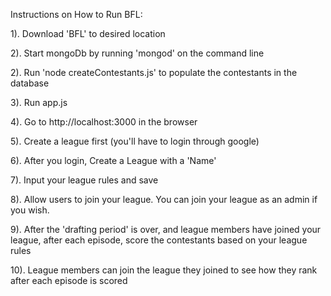 Instructions on How to Run BFL:

1). Download 'BFL' to desired location

2). Start mongoDb by running 'mongod' on the command line

2). Run 'node createContestants.js' to populate the contestants in the database

3). Run app.js

4). Go to http://localhost:3000 in the browser

5). Create a league first (you'll have to login through google)

6). After you login, Create a League with a 'Name'

7). Input your league rules and save

8). Allow users to join your league. You can join your league as an admin if you wish. 

9). After the 'drafting period' is over, and league members have joined your league, 
after each episode, score the contestants based on your league rules

10). League members can join the league they joined to see how they rank after each episode is scored